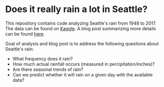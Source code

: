 # Does it really rain a lot in Seattle?

This repository contains code analyzing Seattle's rain from 1948 to 2017. The data can be found on [Kaggle](https://www.kaggle.com/rtatman/did-it-rain-in-seattle-19482017). A blog post summarizing more details can be found [here](https://joshuagoldberg.name/post/seattle-rain/).

Goal of analysis and blog post is to address the following questions about Seattle's rain:

- What frequency does it rain?
- How much actual rainfall occurs (measured in percipitation/inches)?
- Are there seasonal trends of rain?
- Can we predict whether it will rain on a given day with the available data?

 
